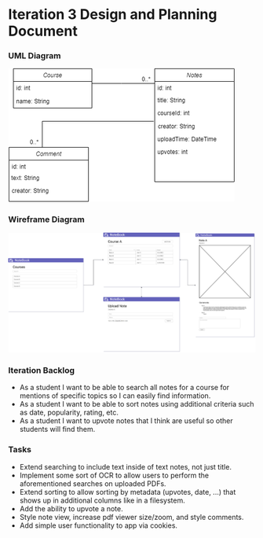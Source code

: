# Iteration 3 Design and Planning Document

### UML Diagram
![uml](uml2.png)

### Wireframe Diagram

![wire](wire2.png)

### Iteration Backlog
* As a student I want to be able to search all notes for a course for mentions of specific topics so I can easily find information.
* As a student I want to be able to sort notes using additional criteria such as date, popularity, rating, etc.
* As a student I want to upvote notes that I think are useful so other students will find them.

### Tasks
* Extend searching to include text inside of text notes, not just title.
* Implement some sort of OCR to allow users to perform the aforementioned searches on uploaded PDFs.
* Extend sorting to allow sorting by metadata (upvotes, date, ...) that shows up in additional columns like in a filesystem.
* Add the ability to upvote a note.
* Style note view, increase pdf viewer size/zoom, and style comments.
* Add simple user functionality to app via cookies.
